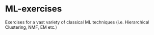 # ML-exercises
Exercises for a vast variety of classical ML techniques (i.e. Hierarchical Clustering, NMF, EM etc.)
